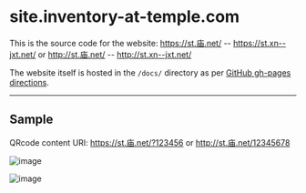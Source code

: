 # site.inventory-at-temple.com

This is the source code for the website: https://st.庙.net/ -- https://st.xn--jxt.net/  or http://st.庙.net/ -- http://st.xn--jxt.net/

The website itself is hosted in the `/docs/` directory as per [GitHub gh-pages directions](https://help.github.com/en/articles/configuring-a-publishing-source-for-github-pages).

---

## Sample 

QRcode content URI: https://st.庙.net/?123456 or http://st.庙.net/12345678

![image](https://user-images.githubusercontent.com/402462/87852179-fb816b80-c8ff-11ea-81d9-b5e8e3452f1e.png)

![image](https://user-images.githubusercontent.com/402462/87852189-1358ef80-c900-11ea-9aa8-57ab52f21c45.png)
